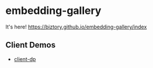 # embedding-gallery

It's here! https://biztory.github.io/embedding-gallery/index

## Client Demos

* [client-dp](https://biztory.github.io/embedding-gallery/client-dp/index.html)

